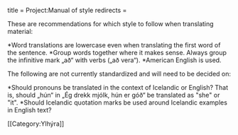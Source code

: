 title = Project:Manual of style
redirects =
>>>>

These are recommendations for which style to follow when translating material:

*Word translations are lowercase even when translating the first word of the sentence.
*Group words together where it makes sense. Always group the infinitive mark „að“ with verbs („að vera“).
*American English is used.

The following are not currently standardized and will need to be decided on:

*Should pronouns be translated in the context of Icelandic or English? That is, should „hún“ in „Ég drekk mjólk, hún er góð“ be translated as "she" or "it".
*Should Icelandic quotation marks be used around Icelandic examples in English text?

[[Category:Ylhýra]]